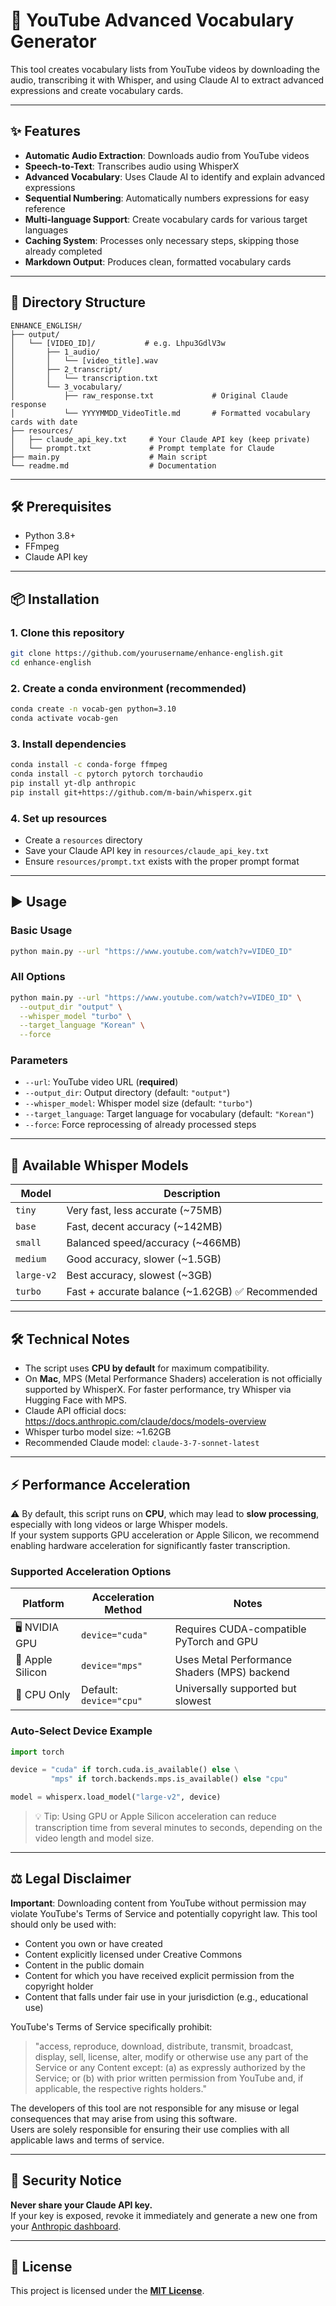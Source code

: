 
# 📘 YouTube Advanced Vocabulary Generator

This tool creates vocabulary lists from YouTube videos by downloading the audio, transcribing it with Whisper, and using Claude AI to extract advanced expressions and create vocabulary cards.

---

## ✨ Features

- **Automatic Audio Extraction**: Downloads audio from YouTube videos
- **Speech-to-Text**: Transcribes audio using WhisperX
- **Advanced Vocabulary**: Uses Claude AI to identify and explain advanced expressions
- **Sequential Numbering**: Automatically numbers expressions for easy reference
- **Multi-language Support**: Create vocabulary cards for various target languages
- **Caching System**: Processes only necessary steps, skipping those already completed
- **Markdown Output**: Produces clean, formatted vocabulary cards

---

## 📁 Directory Structure

```
ENHANCE_ENGLISH/
├── output/
│   └── [VIDEO_ID]/           # e.g. Lhpu3GdlV3w
│       ├── 1_audio/
│       │   └── [video_title].wav
│       ├── 2_transcript/
│       │   └── transcription.txt
│       └── 3_vocabulary/
│           ├── raw_response.txt             # Original Claude response
│           └── YYYYMMDD_VideoTitle.md       # Formatted vocabulary cards with date
├── resources/
│   ├── claude_api_key.txt     # Your Claude API key (keep private)
│   └── prompt.txt             # Prompt template for Claude
├── main.py                    # Main script
└── readme.md                  # Documentation
```

---

## 🛠️ Prerequisites

- Python 3.8+
- FFmpeg
- Claude API key

---

## 📦 Installation

### 1. Clone this repository

```bash
git clone https://github.com/yourusername/enhance-english.git
cd enhance-english
```

### 2. Create a conda environment (recommended)

```bash
conda create -n vocab-gen python=3.10
conda activate vocab-gen
```

### 3. Install dependencies

```bash
conda install -c conda-forge ffmpeg
conda install -c pytorch pytorch torchaudio
pip install yt-dlp anthropic
pip install git+https://github.com/m-bain/whisperx.git
```

### 4. Set up resources

- Create a `resources` directory
- Save your Claude API key in `resources/claude_api_key.txt`
- Ensure `resources/prompt.txt` exists with the proper prompt format

---

## ▶️ Usage

### Basic Usage

```bash
python main.py --url "https://www.youtube.com/watch?v=VIDEO_ID"
```

### All Options

```bash
python main.py --url "https://www.youtube.com/watch?v=VIDEO_ID" \
  --output_dir "output" \
  --whisper_model "turbo" \
  --target_language "Korean" \
  --force
```

### Parameters

- `--url`: YouTube video URL (**required**)
- `--output_dir`: Output directory (default: `"output"`)
- `--whisper_model`: Whisper model size (default: `"turbo"`)
- `--target_language`: Target language for vocabulary (default: `"Korean"`)
- `--force`: Force reprocessing of already processed steps

---

## 🧠 Available Whisper Models

| Model      | Description                            |
|------------|----------------------------------------|
| `tiny`     | Very fast, less accurate (~75MB)       |
| `base`     | Fast, decent accuracy (~142MB)         |
| `small`    | Balanced speed/accuracy (~466MB)       |
| `medium`   | Good accuracy, slower (~1.5GB)         |
| `large-v2` | Best accuracy, slowest (~3GB)          |
| `turbo`    | Fast + accurate balance (~1.62GB) ✅ Recommended |

---

## 🛠️ Technical Notes

- The script uses **CPU by default** for maximum compatibility.
- On **Mac**, MPS (Metal Performance Shaders) acceleration is not officially supported by WhisperX. For faster performance, try Whisper via Hugging Face with MPS.
- Claude API official docs: https://docs.anthropic.com/claude/docs/models-overview
- Whisper turbo model size: ~1.62GB
- Recommended Claude model: `claude-3-7-sonnet-latest`

---

## ⚡ Performance Acceleration

⚠️ By default, this script runs on **CPU**, which may lead to **slow processing**, especially with long videos or large Whisper models.  
If your system supports GPU acceleration or Apple Silicon, we recommend enabling hardware acceleration for significantly faster transcription.

### Supported Acceleration Options

| Platform           | Acceleration Method           | Notes |
|--------------------|-------------------------------|-------|
| 🖥️ NVIDIA GPU       | `device="cuda"`                | Requires CUDA-compatible PyTorch and GPU |
| 🍎 Apple Silicon    | `device="mps"`                 | Uses Metal Performance Shaders (MPS) backend |
| 🧠 CPU Only         | Default: `device="cpu"`        | Universally supported but slowest |

### Auto-Select Device Example

```python
import torch

device = "cuda" if torch.cuda.is_available() else \
         "mps" if torch.backends.mps.is_available() else "cpu"

model = whisperx.load_model("large-v2", device)
```

> 💡 Tip: Using GPU or Apple Silicon acceleration can reduce transcription time from several minutes to seconds, depending on the video length and model size.

---

## ⚖️ Legal Disclaimer

**Important**: Downloading content from YouTube without permission may violate YouTube's Terms of Service and potentially copyright law. This tool should only be used with:

- Content you own or have created
- Content explicitly licensed under Creative Commons
- Content in the public domain
- Content for which you have received explicit permission from the copyright holder
- Content that falls under fair use in your jurisdiction (e.g., educational use)

YouTube's Terms of Service specifically prohibit:

> "access, reproduce, download, distribute, transmit, broadcast, display, sell, license, alter, modify or otherwise use any part of the Service or any Content except: (a) as expressly authorized by the Service; or (b) with prior written permission from YouTube and, if applicable, the respective rights holders."

The developers of this tool are not responsible for any misuse or legal consequences that may arise from using this software.  
Users are solely responsible for ensuring their use complies with all applicable laws and terms of service.

---

## 🔐 Security Notice

**Never share your Claude API key.**  
If your key is exposed, revoke it immediately and generate a new one from your [Anthropic dashboard](https://console.anthropic.com/).

---

## 📝 License

This project is licensed under the **[MIT License](LICENSE)**.